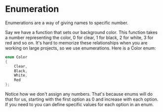 # Enumeration

Enumerations are a way of giving names to specific number. 

Say we have a function that sets our background color. This function takes a number representing
the color, 0 for clear, 1 for black, 2 for white, 3 for red and so on. It's hard to memorize these
relationships when you are working on large projects, so we use enumerations. Here is a Color enum:
```C#
enum Color
{
    Clear,
    Black,
    White,
    Red
};
```
Notice how we don't assign any numbers. That's because enums will do that for us, starting with the
first option as 0 and increase with each option. If you need to you can define specific values for
each option in an enum.


